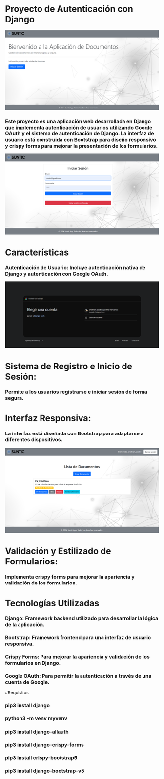 
# Proyecto de Autenticación con Django

![image alt](https://github.com/jaykob07/Suntic/blob/8b529d60cbba8cf06adf03dc7583a8f7d0bbdf49/S1.png)

### Este proyecto es una aplicación web desarrollada en Django que implementa autenticación de usuarios utilizando Google OAuth y el sistema de autenticación de Django. La interfaz de usuario está construida con Bootstrap para diseño responsivo y crispy forms para mejorar la presentación de los formularios.

![image alt](https://github.com/jaykob07/Suntic/blob/74922b1dc1cb8aa98495d0d14da1035ed7a3576c/S2.png)

# Características

### Autenticación de Usuario: Incluye autenticación nativa de Django y autenticación con Google OAuth.

![image alt](https://github.com/jaykob07/Suntic/blob/98d546ab52d7de059798c42206e30db8f2d0a7e6/S6.png)

# Sistema de Registro e Inicio de Sesión: 
### Permite a los usuarios registrarse e iniciar sesión de forma segura.

# Interfaz Responsiva: 
### La interfaz está diseñada con Bootstrap para adaptarse a diferentes dispositivos.

![image alt](https://github.com/jaykob07/Suntic/blob/ec448633715c80b53530ea83d580f1f9293db4f5/S3.png)

# Validación y Estilizado de Formularios:
### Implementa crispy forms para mejorar la apariencia y validación de los formularios.

# Tecnologías Utilizadas

### Django: Framework backend utilizado para desarrollar la lógica de la aplicación.

### Bootstrap: Framework frontend para una interfaz de usuario responsiva.
### Crispy Forms: Para mejorar la apariencia y validación de los formularios en Django.
### Google OAuth: Para permitir la autenticación a través de una cuenta de Google.

#Requisitos

### pip3 install django
### python3 -m venv myvenv
### pip3 install django-allauth
### pip3 install django-crispy-forms
### pip3 install crispy-bootstrap5
### pip3 install django-bootstrap-v5
